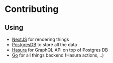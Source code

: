# Contributing

## Using

- [NextJS](https://nextjs.org) for rendering things
- [PostgresDB](https://www.postgresql.org) to store all the data
- [Hasura](https://hasura.io) for GraphQL API on top of Postgres DB
- [Go](https://golang.org) for all things backend (Hasura actions, ..)
